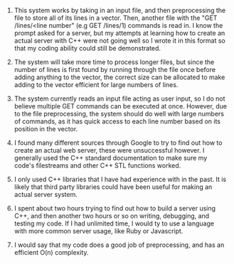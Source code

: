 1. This system works by taking in an input file, and then preprocessing the file to store all of its lines in a vector. Then, another file with the "GET /lines/<line number" (e.g GET /lines/1) commands is read in. I know the prompt asked for a server, but my attempts at learning how to create an actual server with C++ were not going well so I wrote it in this format so that my coding ability could still be demonstrated.

2. The system will take more time to process longer files, but since the number of lines is first found by running through the file once before adding anything to the vector, the correct size can be allocated to make adding to the vector efficient for large numbers of lines.

3. The system currently reads an input file acting as user input, so I do not believe multiple GET commands can be executed at once. However, due to the file preprocessing, the system should do well with large numbers of commands, as it has quick access to each line number based on its position in the vector. 

4. I found many different sources through Google to try to find out how to create an actual web server, these were unsuccessful however. I generally used the C++ standard documentation to make sure my code's filestreams and other C++ STL functions worked.

5. I only used C++ libraries that I have had experience with in the past. It is likely that third party libraries could have been useful for making an actual server system.

6. I spent about two hours trying to find out how to build a server using C++, and then another two hours or so on writing, debugging, and testing my code. If I had unlimited time, I would ty to use a language with more common server usage, like Ruby or Javascript.

7. I would say that my code does a good job of preprocessing, and has an efficient O(n) complexity. 
